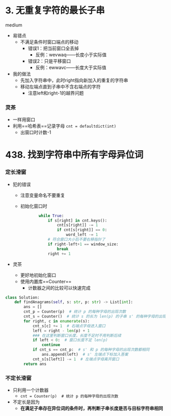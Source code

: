 # 3. 无重复字符的最长子串

medium

- 易错点
  - 不满足条件时窗口端点的移动
    - 错误1：把当前窗口全丢掉
      - 反例：wevwaq——长度小于实际值
    - 错误2：只是平移窗口
      - 反例：ewwavc——长度大于实际值
- 我的做法
  - 先加入字符串中，此时right指向新加入的重复的字符串
  - 移动左端点直到子串中不含右端点的字符
    - 注意left和right-1的越界问题

### 灵茶

- 一样用窗口
- 利用==哈希表==记录字母
  `cnt = defaultdict(int)`
  - 出窗口时计数-1



# 438. 找到字符串中所有字母异位词

### 定长滑窗

- 犯的错误

  - 注意变量命名不要重复

  - 初始化窗口时

    ```python
            while True:
                if s[right] in cnt.keys():
                    cnt[s[right]] -= 1
                    if cnt[s[right]] == 0:
                        word_left -= 1
                # 符合窗口大小后不要右移指针了
                if right-left+1 == window_size:
                    break
                right += 1
    ```

- 灵茶
  - 更好地初始化窗口
  - 使用内置库==Counter==
    - 计数器之间的比较可以快速完成

```python
class Solution:
    def findAnagrams(self, s: str, p: str) -> List[int]:
        ans = []
        cnt_p = Counter(p)  # 统计 p 的每种字母的出现次数
        cnt_s = Counter()  # 统计 s 的长为 len(p) 的子串 s' 的每种字母的出现次数
        for right, c in enumerate(s):
            cnt_s[c] += 1  # 右端点字母进入窗口
            left = right - len(p) + 1
            ### 在这里判断窗口长度，长度不足时不用判断后续
            if left < 0:  # 窗口长度不足 len(p)
                continue
            if cnt_s == cnt_p:  # s' 和 p 的每种字母的出现次数都相同
                ans.append(left)  # s' 左端点下标加入答案
            cnt_s[s[left]] -= 1  # 左端点字母离开窗口
        return ans
```



### 不定长滑窗

- 只利用一个计数器
  - `cnt = Counter(p)  # 统计 p 的每种字母的出现次数`
- 不定长是因为
  - **在满足子串存在异位词的条件时，再判断子串长度是否与目标字符串相同**



